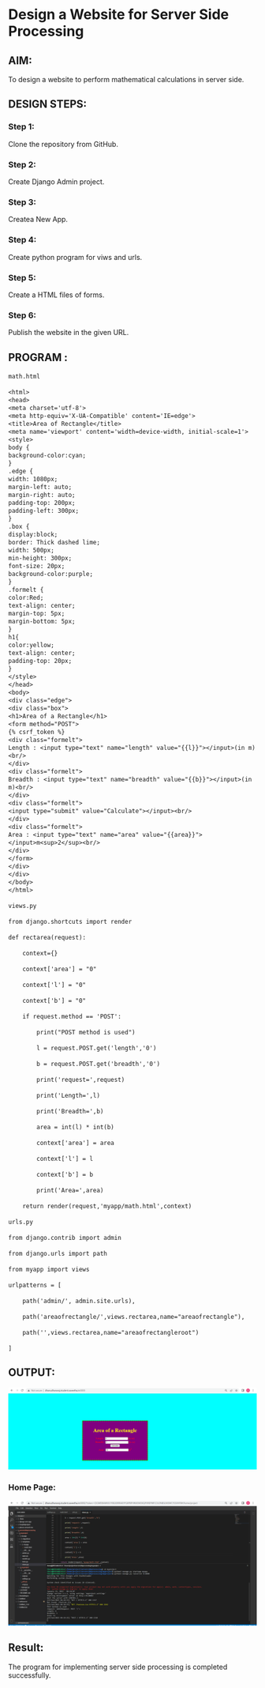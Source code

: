 # Design a Website for Server Side Processing

## AIM:
To design a website to perform mathematical calculations in server side.

## DESIGN STEPS:

### Step 1:
Clone the repository from GitHub.

### Step 2:
Create Django Admin project.

### Step 3:
Createa New App.

### Step 4:
Create python program for viws and urls.

### Step 5:
Create a HTML files of forms.

### Step 6:
Publish the website in the given URL.

## PROGRAM :
```
math.html

<html>
<head>
<meta charset='utf-8'>
<meta http-equiv='X-UA-Compatible' content='IE=edge'>
<title>Area of Rectangle</title>   
<meta name='viewport' content='width=device-width, initial-scale=1'>
<style>
body {
background-color:cyan;    
}
.edge {
width: 1080px;
margin-left: auto;
margin-right: auto;
padding-top: 200px;
padding-left: 300px;    
}
.box {
display:block;
border: Thick dashed lime;
width: 500px;
min-height: 300px;
font-size: 20px;
background-color:purple;    
}
.formelt {
color:Red;
text-align: center;
margin-top: 5px;
margin-bottom: 5px;    
}
h1{
color:yellow;
text-align: center;
padding-top: 20px;    
}
</style> 
</head>    
<body>
<div class="edge">
<div class="box">
<h1>Area of a Rectangle</h1> 
<form method="POST">
{% csrf_token %}
<div class="formelt">
Length : <input type="text" name="length" value="{{l}}"></input>(in m)<br/>
</div>
<div class="formelt">
Breadth : <input type="text" name="breadth" value="{{b}}"></input>(in m)<br/>    
</div>    
<div class="formelt">
<input type="submit" value="Calculate"></input><br/>    
</div>
<div class="formelt">
Area : <input type="text" name="area" value="{{area}}"></input>m<sup>2</sup><br/>    
</div>
</form>   
</div>    
</div>
</body>
</html>

views.py

from django.shortcuts import render

def rectarea(request):

    context={}

    context['area'] = "0"

    context['l'] = "0"

    context['b'] = "0"

    if request.method == 'POST':

        print("POST method is used")

        l = request.POST.get('length','0')

        b = request.POST.get('breadth','0')

        print('request=',request)

        print('Length=',l)

        print('Breadth=',b)

        area = int(l) * int(b)

        context['area'] = area

        context['l'] = l

        context['b'] = b

        print('Area=',area)

    return render(request,'myapp/math.html',context)

urls.py

from django.contrib import admin

from django.urls import path

from myapp import views

urlpatterns = [

    path('admin/', admin.site.urls),

    path('areaofrectangle/',views.rectarea,name="areaofrectangle"),

    path('',views.rectarea,name="areaofrectangleroot")

]
```

## OUTPUT:
![OUTPUT](./area.png)

### Home Page:
![Home Page](./area2.png)

## Result:
The program for implementing server side processing is completed successfully.

